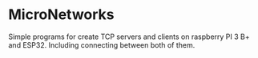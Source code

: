 # MicroNetworks

Simple programs for create TCP servers and clients on raspberry PI 3 B+ and ESP32.
Including connecting between both of them.
